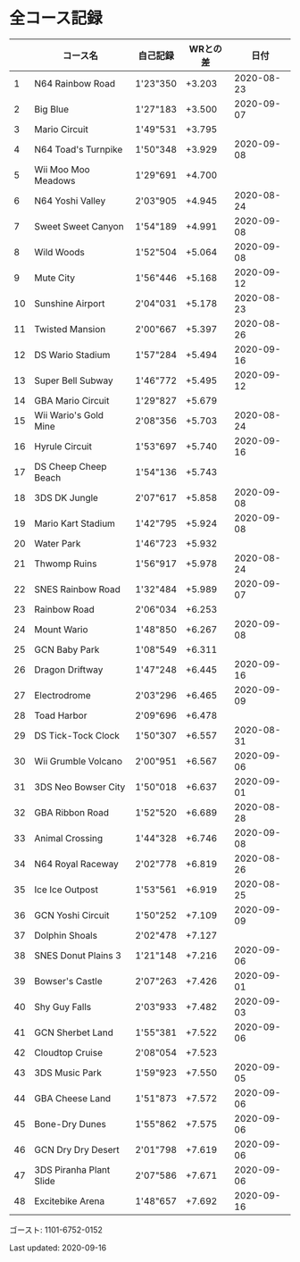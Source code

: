 # 全コース記録

||コース名|自己記録|WRとの差|日付
|--|--|--|--|--|
|1|N64 Rainbow Road|1'23"350|+3.203|2020-08-23|
|2|Big Blue|1'27"183|+3.500|2020-09-07|
|3|Mario Circuit|1'49"531|+3.795||
|4|N64 Toad's Turnpike|1'50"348|+3.929|2020-09-08|
|5|Wii Moo Moo Meadows|1'29"691|+4.700||
|6|N64 Yoshi Valley|2'03"905|+4.945|2020-08-24|
|7|Sweet Sweet Canyon|1'54"189|+4.991|2020-09-08|
|8|Wild Woods|1'52"504|+5.064|2020-09-08|
|9|Mute City|1'56"446|+5.168|2020-09-12|
|10|Sunshine Airport|2'04"031|+5.178|2020-08-23|
|11|Twisted Mansion|2'00"667|+5.397|2020-08-26|
|12|DS Wario Stadium|1'57"284|+5.494|2020-09-16|
|13|Super Bell Subway|1'46"772|+5.495|2020-09-12|
|14|GBA Mario Circuit|1'29"827|+5.679||
|15|Wii Wario's Gold Mine|2'08"356|+5.703|2020-08-24|
|16|Hyrule Circuit|1'53"697|+5.740|2020-09-16|
|17|DS Cheep Cheep Beach|1'54"136|+5.743||
|18|3DS DK Jungle|2'07"617|+5.858|2020-09-08|
|19|Mario Kart Stadium|1'42"795|+5.924|2020-09-08|
|20|Water Park|1'46"723|+5.932||
|21|Thwomp Ruins|1'56"917|+5.978|2020-08-24|
|22|SNES Rainbow Road|1'32"484|+5.989|2020-09-07|
|23|Rainbow Road|2'06"034|+6.253||
|24|Mount Wario|1'48"850|+6.267|2020-09-08|
|25|GCN Baby Park|1'08"549|+6.311||
|26|Dragon Driftway|1'47"248|+6.445|2020-09-16|
|27|Electrodrome|2'03"296|+6.465|2020-09-09|
|28|Toad Harbor|2'09"696|+6.478||
|29|DS Tick-Tock Clock|1'50"307|+6.557|2020-08-31|
|30|Wii Grumble Volcano|2'00"951|+6.567|2020-09-06|
|31|3DS Neo Bowser City|1'50"018|+6.637|2020-09-01|
|32|GBA Ribbon Road|1'52"520|+6.689|2020-08-28|
|33|Animal Crossing|1'44"328|+6.746|2020-09-08|
|34|N64 Royal Raceway|2'02"778|+6.819|2020-08-26|
|35|Ice Ice Outpost|1'53"561|+6.919|2020-08-25|
|36|GCN Yoshi Circuit|1'50"252|+7.109|2020-09-09|
|37|Dolphin Shoals|2'02"478|+7.127||
|38|SNES Donut Plains 3|1'21"148|+7.216|2020-09-06|
|39|Bowser's Castle|2'07"263|+7.426|2020-09-01|
|40|Shy Guy Falls|2'03"933|+7.482|2020-09-03|
|41|GCN Sherbet Land|1'55"381|+7.522|2020-09-06|
|42|Cloudtop Cruise|2'08"054|+7.523||
|43|3DS Music Park|1'59"923|+7.550|2020-09-05|
|44|GBA Cheese Land|1'51"873|+7.572|2020-09-06|
|45|Bone-Dry Dunes|1'55"862|+7.575|2020-09-06|
|46|GCN Dry Dry Desert|2'01"798|+7.619|2020-09-06|
|47|3DS Piranha Plant Slide|2'07"586|+7.671|2020-09-06|
|48|Excitebike Arena|1'48"657|+7.692|2020-09-16|

ゴースト: 1101-6752-0152

Last updated: 2020-09-16
